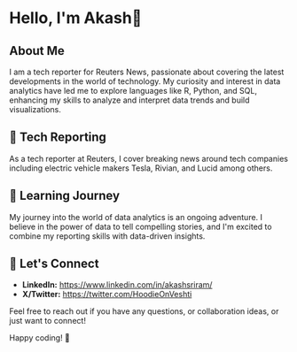 # Hello, I'm Akash👋

## About Me

I am a tech reporter for Reuters News, passionate about covering the latest developments in the world of technology. My curiosity and interest in data analytics have led me to explore languages like R, Python, and SQL, enhancing my skills to analyze and interpret data trends and build visualizations.

## 📰 Tech Reporting

As a tech reporter at Reuters, I cover breaking news around tech companies including electric vehicle makers Tesla, Rivian, and Lucid among others.

## 🌱 Learning Journey

My journey into the world of data analytics is an ongoing adventure. I believe in the power of data to tell compelling stories, and I'm excited to combine my reporting skills with data-driven insights.

## 🤝 Let's Connect

- **LinkedIn:** https://www.linkedin.com/in/akashsriram/
- **X/Twitter:** https://twitter.com/HoodieOnVeshti

Feel free to reach out if you have any questions, or collaboration ideas, or just want to connect!

Happy coding! 🚀
